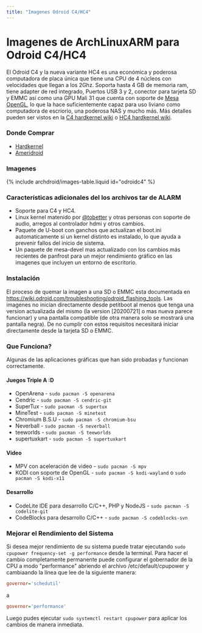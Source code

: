 ```yaml
---
title: "Imagenes Odroid C4/HC4"
---
```


# Imagenes de ArchLinuxARM para Odroid C4/HC4

El Odroid C4 y la nueva variante HC4 es una económica y poderosa computadora de
placa única que tiene una CPU de 4 núcleos con velocidades que llegan a los 2Ghz.
Soporta hasta 4 GB de memoria ram, tiene adapter de red integrado, Puertos
USB 3 y 2, conector para tarjeta SD y EMMC así como una GPU Mali 31 que cuenta
con soporte de [Mesa OpenGL], lo que la hace suficientemente capaz para uso
liviano como computadora de escriorio, una poderosa NAS y mucho más. Más
detalles pueden ser vistos en la [C4 hardkernel wiki] o [HC4 hardkernel wiki].

### Donde Comprar

* [Hardkernel]
* [Ameridroid]

### Imagenes

{% include archdroid/images-table.liquid id="odroidc4" %}

### Características adicionales del los archivos tar de ALARM

* Soporte para C4 y HC4.
* Linux kernel matenido por [@tobetter] y otras personas con soporte de audio,
  arregos al controlador hdmi y otros cambios.
* Paquete de U-boot con ganchos que actualizan el boot.ini automaticamente si
  un kernel distinto es instalado, lo que ayuda a prevenir fallos del inicio de
  sistema.
* Un paquete de mesa-devel mas actualizado con los cambios más recientes de
  panfrost para un mejor rendimiento gráfico en las imagenes que incluyen un
  entorno de escritorio.

### Instalación

El proceso de quemar la imagen a una SD o EMMC esta documentada en
<https://wiki.odroid.com/troubleshooting/odroid_flashing_tools>. Las imagenes
no inician directamente desde petitboot al menos que tenga una version actualizada
del mismo (la version [20200721] o mas nueva parece funcionar) y una pantalla
compatible (de otra manera solo se mostrará una pantalla negra). De no cumplir
con estos requisitos necesitará iniciar directamente desde la tarjeta SD o EMMC.

### Que Funciona?

Algunas de las aplicaciones gráficas que han sido probadas y funcionan
correctamente.

#### Juegos Triple A :D

* OpenArena - `sudo pacman -S openarena`
* Cendric - `sudo pacman -S cendric-git`
* SuperTux - `sudo pacman -S supertux`
* MineTest - `sudo pacman -S minetest`
* Chromium B.S.U - `sudo pacman -S chromium-bsu`
* Neverball - `sudo pacman -S neverball`
* teeworlds - `sudo pacman -S teeworlds`
* supertuxkart - `sudo pacman -S supertuxkart`

#### Video

* MPV con aceleración de video - `sudo pacman -S mpv`
* KODI con soporte de OpenGL - `sudo pacman -S kodi-wayland` o `sudo pacman -S kodi-x11`

#### Desarrollo

* CodeLite IDE para desarrollo C/C++, PHP y NodeJS - `sudo pacman -S codelite-git`
* CodeBlocks para desarrollo C/C++ - `sudo pacman -S codeblocks-svn`


### Mejorar el Rendimiento del Sistema

Si desea mejor rendimiento de su sistema puede tratar ejecutando
`sudo cpupower frequency-set -g performance` desde la terminal. Para hacer el
cambio completamente permanente puede configurar el gobernador de la CPU a modo
"performance" abriendo el archivo /etc/default/cpupower y cambiaando la línea que
lee de la siguiente manera:

```ini
governor='schedutil'
```
a
```ini
governor='performance'
```

Luego pudes ejecutar `sudo systemctl restart cpupower` para aplicar los cambios
de manera inmediata.

[@tobetter]: https://github.com/tobetter
[Ameridroid]:          https://www.ameridroid.com/
[Hardkernel]:          https://www.hardkernel.com/
[C4 Hardkernel wiki]:  https://wiki.odroid.com/odroid-c4/odroid-c4
[HC4 Hardkernel wiki]: https://wiki.odroid.com/odroid-hc4/odroid-hc4
[Mesa OpenGL]:         https://mesa3d.org
